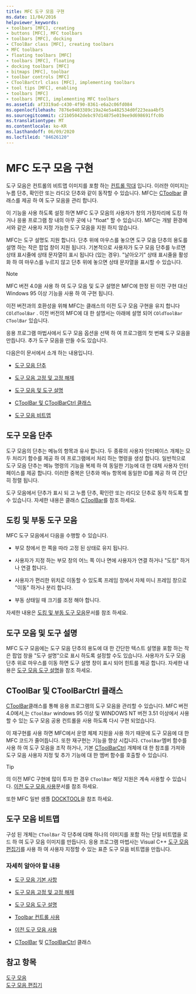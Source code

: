 ```yaml
---
title: MFC 도구 모음 구현
ms.date: 11/04/2016
helpviewer_keywords:
- toolbars [MFC], creating
- buttons [MFC], MFC toolbars
- toolbars [MFC], docking
- CToolBar class [MFC], creating toolbars
- MFC toolbars
- floating toolbars [MFC]
- toolbars [MFC], floating
- docking toolbars [MFC]
- bitmaps [MFC], toolbar
- toolbar controls [MFC]
- CToolBarCtrl class [MFC], implementing toolbars
- tool tips [MFC], enabling
- toolbars [MFC]
- toolbars [MFC], implementing MFC toolbars
ms.assetid: af3319ad-c430-4f90-8361-e6a2c06fd084
ms.openlocfilehash: 7876e9403389c19a24e5a482534d0f223eaa4bf5
ms.sourcegitcommit: c21b05042debc97d14875e019ee9d698691ffc0b
ms.translationtype: MT
ms.contentlocale: ko-KR
ms.lasthandoff: 06/09/2020
ms.locfileid: "84626120"
---
```

# <a name="mfc-toolbar-implementation"></a>MFC 도구 모음 구현

도구 모음은 컨트롤의 비트맵 이미지를 포함 하는 [컨트롤 막대](control-bars.md) 입니다. 이러한 이미지는 누름 단추, 확인란 또는 라디오 단추와 같이 동작할 수 있습니다. MFC는 [CToolbar](reference/ctoolbar-class.md) 클래스를 제공 하 여 도구 모음을 관리 합니다.

이 기능을 사용 하도록 설정 하면 MFC 도구 모음의 사용자가 창의 가장자리에 도킹 하거나 응용 프로그램 창 내의 아무 곳에 나 "float" 할 수 있습니다. MFC는 개발 환경에서와 같은 사용자 지정 가능한 도구 모음을 지원 하지 않습니다.

MFC는 도구 설명도 지원 합니다. 단추 위에 마우스를 놓으면 도구 모음 단추의 용도를 설명 하는 작은 팝업 창이 지원 됩니다. 기본적으로 사용자가 도구 모음 단추를 누르면 상태 표시줄에 상태 문자열이 표시 됩니다 (있는 경우). "날아오기" 상태 표시줄을 활성화 하 여 마우스를 누르지 않고 단추 위에 놓으면 상태 문자열을 표시할 수 있습니다.

> [!NOTE]
> MFC 버전 4.0을 사용 하 여 도구 모음 및 도구 설명은 MFC에 한정 된 이전 구현 대신 Windows 95 이상 기능을 사용 하 여 구현 됩니다.

이전 버전과의 호환성을 위해 MFC는 클래스의 이전 도구 모음 구현을 유지 합니다 `COldToolBar` . 이전 버전의 MFC에 대 한 설명서는 아래에 설명 되어 `COldToolBar` `CToolBar` 있습니다.

응용 프로그램 마법사에서 도구 모음 옵션을 선택 하 여 프로그램의 첫 번째 도구 모음을 만듭니다. 추가 도구 모음을 만들 수도 있습니다.

다음은이 문서에서 소개 하는 내용입니다.

- [도구 모음 단추](#_core_toolbar_buttons)

- [도구 모음 고정 및 고정 해제](#_core_docking_and_floating_toolbars)

- [도구 모음 및 도구 설명](#_core_toolbars_and_tool_tips)

- [CToolBar 및 CToolBarCtrl 클래스](#_core_the_ctoolbar_and_ctoolbarctrl_classes)

- [도구 모음 비트맵](#_core_the_toolbar_bitmap)

## <a name="toolbar-buttons"></a><a name="_core_toolbar_buttons"></a>도구 모음 단추

도구 모음의 단추는 메뉴의 항목과 유사 합니다. 두 종류의 사용자 인터페이스 개체는 모두 처리기 함수를 제공 하 여 프로그램에서 처리 하는 명령을 생성 합니다. 일반적으로 도구 모음 단추는 메뉴 명령의 기능을 복제 하 여 동일한 기능에 대 한 대체 사용자 인터페이스를 제공 합니다. 이러한 중복은 단추와 메뉴 항목에 동일한 ID를 제공 하 여 간단히 정렬 됩니다.

도구 모음에서 단추가 표시 되 고 누름 단추, 확인란 또는 라디오 단추로 동작 하도록 할 수 있습니다. 자세한 내용은 클래스 [CToolBar](reference/ctoolbar-class.md)를 참조 하세요.

## <a name="docking-and-floating-toolbars"></a><a name="_core_docking_and_floating_toolbars"></a>도킹 및 부동 도구 모음

MFC 도구 모음에서 다음을 수행할 수 있습니다.

- 부모 창에서 한 쪽을 따라 고정 된 상태로 유지 됩니다.

- 사용자가 지정 하는 부모 창의 어느 쪽 이나 면에 사용자가 연결 하거나 "도킹" 하거나 연결 합니다.

- 사용자가 편리한 위치로 이동할 수 있도록 프레임 창에서 자체 미니 프레임 창으로 "이동" 하거나 분리 합니다.

- 부동 상태일 때 크기를 조정 해야 합니다.

자세한 내용은 [도킹 및 부동 도구 모음](docking-and-floating-toolbars.md)문서를 참조 하세요.

## <a name="toolbars-and-tool-tips"></a><a name="_core_toolbars_and_tool_tips"></a>도구 모음 및 도구 설명

MFC 도구 모음에는 도구 모음 단추의 용도에 대 한 간단한 텍스트 설명을 포함 하는 작은 팝업 창을 "도구 설명"으로 표시 하도록 설정할 수도 있습니다. 사용자가 도구 모음 단추 위로 마우스를 이동 하면 도구 설명 창이 표시 되어 힌트를 제공 합니다. 자세한 내용은 [도구 모음 도구 설명](toolbar-tool-tips.md)을 참조 하세요.

## <a name="the-ctoolbar-and-ctoolbarctrl-classes"></a><a name="_core_the_ctoolbar_and_ctoolbarctrl_classes"></a>CToolBar 및 CToolBarCtrl 클래스

[CToolBar](reference/ctoolbar-class.md)클래스를 통해 응용 프로그램의 도구 모음을 관리할 수 있습니다. MFC 버전 4.0에서,는 `CToolBar` windows 95 이상 및 WINDOWS NT 버전 3.51 이상에서 사용할 수 있는 도구 모음 공용 컨트롤을 사용 하도록 다시 구현 되었습니다.

이 재구현를 사용 하면 MFC에서 운영 체제 지원을 사용 하기 때문에 도구 모음에 대 한 MFC 코드가 줄어듭니다. 또한 재구현는 기능을 향상 시킵니다. `CToolBar`멤버 함수를 사용 하 여 도구 모음을 조작 하거나, 기본 [CToolBarCtrl](reference/ctoolbarctrl-class.md) 개체에 대 한 참조를 가져와 도구 모음 사용자 지정 및 추가 기능에 대 한 멤버 함수를 호출할 수 있습니다.

> [!TIP]
> 의 이전 MFC 구현에 많이 투자 한 경우 `CToolBar` 해당 지원은 계속 사용할 수 있습니다. [이전 도구 모음 사용](using-your-old-toolbars.md)문서를 참조 하세요.

또한 MFC 일반 샘플 [DOCKTOOL](../overview/visual-cpp-samples.md)을 참조 하세요.

## <a name="the-toolbar-bitmap"></a><a name="_core_the_toolbar_bitmap"></a>도구 모음 비트맵

구성 된 개체는 `CToolBar` 각 단추에 대해 하나의 이미지를 포함 하는 단일 비트맵을 로드 하 여 도구 모음 이미지를 만듭니다. 응용 프로그램 마법사는 Visual C++ [도구 모음 편집기](../windows/toolbar-editor.md)를 사용 하 여 사용자 지정할 수 있는 표준 도구 모음 비트맵을 만듭니다.

### <a name="what-do-you-want-to-know-more-about"></a>자세히 알아야 할 내용

- [도구 모음 기본 사항](toolbar-fundamentals.md)

- [도구 모음 고정 및 고정 해제](docking-and-floating-toolbars.md)

- [도구 모음 도구 설명](toolbar-tool-tips.md)

- [Toolbar 컨트롤 사용](working-with-the-toolbar-control.md)

- [이전 도구 모음 사용](using-your-old-toolbars.md)

- [CToolBar](reference/ctoolbar-class.md) 및 [CToolBarCtrl](reference/ctoolbarctrl-class.md) 클래스

## <a name="see-also"></a>참고 항목

[도구 모음](toolbars.md)<br/>
[도구 모음 편집기](../windows/toolbar-editor.md)
